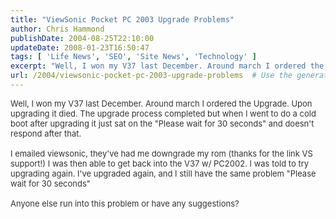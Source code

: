 ```yaml
---
title: "ViewSonic Pocket PC 2003 Upgrade Problems"
author: Chris Hammond
publishDate: 2004-08-25T22:10:00
updateDate: 2008-01-23T16:50:47
tags: [ 'Life News', 'SEO', 'Site News', 'Technology' ]
excerpt: "Well, I won my V37 last December. Around march I ordered the Upgrade. Upon upgrading it died. The upgrade process completed but when I went to do a cold boot after upgrading it just sat on the \"Please wait for 30 seconds\" and doesn't respond after that.I emailed viewsonic, they've had me downgrade my rom (thanks for the link VS support!) I was then able to get back into the V37 w/ PC2002. I was told to try upgrading again. I've upgraded again, and I still have the same problem \"Please wait for 30 seconds\"Anyone else run into this problem or have any suggestions? ..."
url: /2004/viewsonic-pocket-pc-2003-upgrade-problems  # Use the generated URL with year
---
```

<SPAN class=spnMessageText id=msg><FONT color=#333333 size=2>Well, I won my V37 last December. Around march I ordered the Upgrade. Upon upgrading it died. The upgrade process completed but when I went to do a cold boot after upgrading it just sat on the "Please wait for 30 seconds" and doesn't respond after that.<BR><BR>I emailed viewsonic, they've had me downgrade my rom (thanks for the link VS support!) I was then able to get back into the V37 w/ PC2002. I was told to try upgrading again. I've upgraded again, and I still have the same problem "Please wait for 30 seconds"<BR><BR>Anyone else run into this problem or have any suggestions? </FONT></SPAN>
